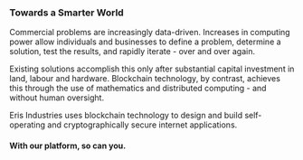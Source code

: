 ### Towards a Smarter World

Commercial problems are increasingly data-driven. Increases in computing power allow individuals and businesses to define a problem, determine a solution, test the results, and rapidly iterate - over and over again. 

Existing solutions accomplish this only after substantial capital investment in land, labour and hardware. Blockchain technology, by contrast, achieves this through the use of mathematics and distributed computing - and without human oversight. 

Eris Industries uses blockchain technology to design and build self-operating and cryptographically secure internet applications.

#### With our platform, so can you.
